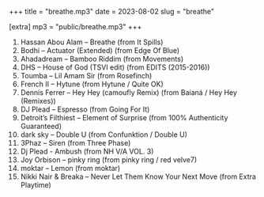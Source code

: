 +++
title = "breathe.mp3"
date = 2023-08-02
slug = "breathe"

[extra]
mp3 = "public/breathe.mp3"
+++

01. Hassan Abou Alam – Breathe (from It Spills)
02. Bodhi – Actuator (Extended)	(from Edge Of Blue)
03. Ahadadream – Bamboo Riddim (from Movements)
04. DHS – House of God (TSVI edit) (from EDITS (2015-2016))
05. Toumba – Lil Amam Sir (from Rosefinch)
06. French II – Hytune (from Hytune / Quite OK)
07. Dennis Ferrer – Hey Hey (camoufly Remix) (from Baianá / Hey Hey (Remixes))
08. DJ Plead – Espresso (from Going For It)
09. Detroit’s Filthiest – Element of Surprise (from 100% Authenticity Guaranteed)
10. dark sky – Double U (from Confunktion / Double U)
11. 3Phaz – Siren (from Three Phase)
12. Dj Plead - Ambush (from NH V/A VOL. 3)
13. Joy Orbison – pinky ring (from pinky ring / red velve7)
14. moktar – Lemon (from moktar)
15. Nikki Nair & Breaka – Never Let Them Know Your Next Move (from Extra Playtime)
